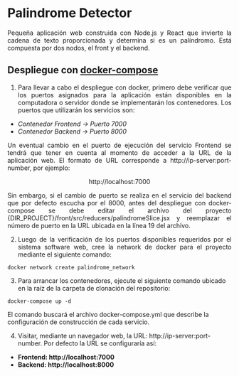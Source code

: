 # Palindrome Detector
<p align="justify">Pequeña aplicación web construida con Node.js y React que invierte la cadena de texto proporcionada y determina si es un palíndromo.  Está compuesta por dos nodos, el front y el backend.</p>

## Despliegue con [docker-compose](https://docs.docker.com/compose/)
1. <p align="justify">Para llevar a cabo el despliegue con docker, primero debe verificar que los puertos asignados para la aplicación están disponibles en la computadora o servidor donde se implementarán los contenedores.  Los puertos que utilizarán los servicios son:</p>
 - _Contenedor Frontend -> Puerto 7000_
 - _Contenedor Backend -> Puerto 8000_

<p align="justify">Un eventual cambio en el puerto de ejecución del servicio Frontend se tendrá que tener en cuenta al momento de acceder a la URL de la aplicación web.  El formato de URL corresponde a http://ip-server:port-number, por ejemplo: </p>

<p align="center"> http://localhost:7000 </p>

<p align="justify">Sin embargo, si el cambio de puerto se realiza en el servicio del backend que por defecto escucha por el 8000, antes del despliegue con docker-compose se debe editar el archivo del proyecto {DIR_PROJECT}/front/src/reducers/palíndromeSlice.jsx y reemplazar el número de puerto en la URL ubicada en la línea 19 del archivo. </p>

2. <p align="justify">Luego de la verificación de los puertos disponibles requeridos por el sistema software web, cree la network de docker para el proyecto mediante el siguiente comando: </p>
```docker network create palindrome_network```

3. Para arrancar los contenedores, ejecute el siguiente comando ubicado en la raíz de la carpeta de clonación del repositorio:

```docker-compose up -d```

El comando buscará el archivo docker-compose.yml que describe la configuración de construcción de cada servicio.

4. Visitar, mediante un navegador web, la URL: http://ip-server:port-number.  Por defecto la URL se configuraría así:

* **Frontend: http://localhost:7000**
* **Backend: http://localhost:8000**


